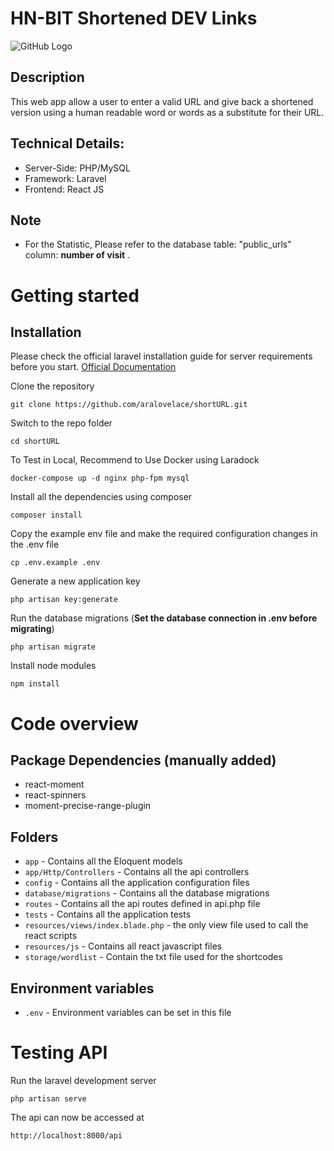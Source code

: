 # HN-BIT Shortened DEV Links

![GitHub Logo](https://aralovelace.files.wordpress.com/2020/08/screenshot-2020-08-17-at-11.41.55.png)

## Description
This web app allow a user to enter a valid URL and give back a shortened version using a human readable word or words as a substitute for their URL. 

## Technical Details:
- Server-Side: PHP/MySQL
- Framework: Laravel
- Frontend: React JS

## Note
- For the Statistic, Please refer to the database table: "public_urls"   column: **number of visit** .



# Getting started

## Installation

Please check the official laravel installation guide for server requirements before you start. [Official Documentation](https://laravel.com/docs/5.4/installation#installation)


Clone the repository

    git clone https://github.com/aralovelace/shortURL.git

Switch to the repo folder

    cd shortURL


To Test in Local, Recommend to Use Docker using Laradock

    docker-compose up -d nginx php-fpm mysql


Install all the dependencies using composer

    composer install

Copy the example env file and make the required configuration changes in the .env file

    cp .env.example .env

Generate a new application key

    php artisan key:generate


Run the database migrations (**Set the database connection in .env before migrating**)

    php artisan migrate

Install node modules

    npm install


# Code overview

## Package Dependencies (manually added)
- react-moment
- react-spinners
- moment-precise-range-plugin

## Folders

- `app` - Contains all the Eloquent models
- `app/Http/Controllers` - Contains all the api controllers
- `config` - Contains all the application configuration files
- `database/migrations` - Contains all the database migrations
- `routes` - Contains all the api routes defined in api.php file
- `tests` - Contains all the application tests
- `resources/views/index.blade.php` - the only view file used to call the react scripts
- `resources/js` - Contains all react javascript files
- `storage/wordlist` - Contain the txt file used for the shortcodes

## Environment variables

- `.env` - Environment variables can be set in this file


# Testing API

Run the laravel development server

    php artisan serve

The api can now be accessed at

    http://localhost:8000/api






